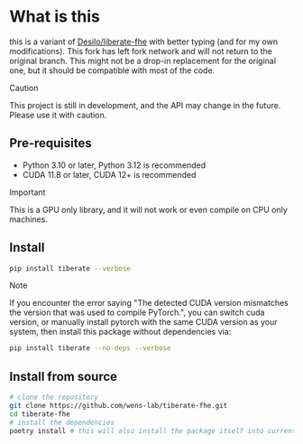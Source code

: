 # What is this

this is a variant of [Desilo/liberate-fhe](https://github.com/Desilo/liberate-fhe) with better typing (and for my own modifications). This fork has left fork network and will not return to the original branch. This might not be a drop-in replacement for the original one, but it should be compatible with most of the code.

> [!CAUTION]
> This project is still in development, and the API may change in the future. Please use it with caution.

## Pre-requisites

- Python 3.10 or later, Python 3.12 is recommended
- CUDA 11.8 or later, CUDA 12+ is recommended

> [!IMPORTANT]
> This is a GPU only library, and it will not work or even compile on CPU only machines.

## Install

```bash
pip install tiberate --verbose
```

> [!NOTE]
> If you encounter the error saying "The detected CUDA version mismatches the version that was used to compile PyTorch.", you can switch cuda version, or manually install pytorch with the same CUDA version as your system, then install this package without dependencies via:
>
> ```bash
> pip install tiberate --no-deps --verbose
> ```

## Install from source

```bash
# clone the repository
git clone https://github.com/wens-lab/tiberate-fhe.git
cd tiberate-fhe
# install the dependencies
poetry install # this will also install the package itself into current environment
```
